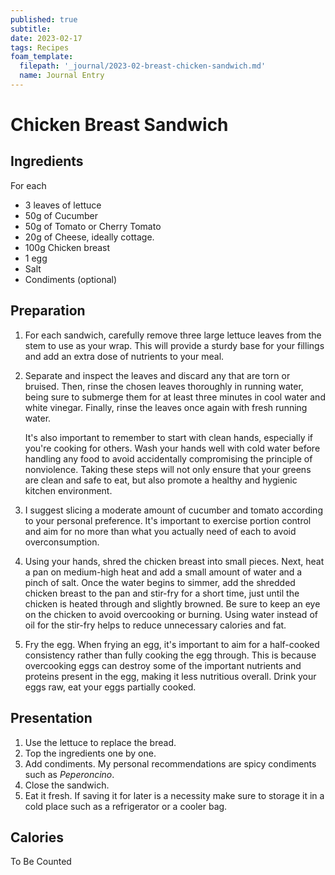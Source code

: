 ```yaml
---
published: true
subtitle:
date: 2023-02-17
tags: Recipes   
foam_template:
  filepath: '_journal/2023-02-breast-chicken-sandwich.md'
  name: Journal Entry
---
```


# Chicken Breast Sandwich

## Ingredients

For each 

- 3 leaves of lettuce
- 50g of Cucumber
- 50g of Tomato or Cherry Tomato
- 20g of Cheese, ideally cottage.
- 100g Chicken breast
- 1 egg
- Salt
- Condiments (optional)

## Preparation

1. For each sandwich, carefully remove three large lettuce leaves from the stem to use as your wrap. This will provide a sturdy base for your fillings and add an extra dose of nutrients to your meal. 
2. Separate and inspect the leaves and discard any that are torn or bruised. Then, rinse the chosen leaves thoroughly in running water, being sure to submerge them for at least three minutes in cool water and white vinegar. Finally, rinse the leaves once again with fresh running water.

    It's also important to remember to start with clean hands, especially if you're cooking for others. Wash your hands well with cold water before handling any food to avoid accidentally compromising the principle of nonviolence. Taking these steps will not only ensure that your greens are clean and safe to eat, but also promote a healthy and hygienic kitchen environment.
3. I suggest slicing a moderate amount of cucumber and tomato according to your personal preference. It's important to exercise portion control and aim for no more than what you actually need of each to avoid overconsumption.

4. Using your hands, shred the chicken breast into small pieces. Next, heat a pan on medium-high heat and add a small amount of water and a pinch of salt. Once the water begins to simmer, add the shredded chicken breast to the pan and stir-fry for a short time, just until the chicken is heated through and slightly browned. Be sure to keep an eye on the chicken to avoid overcooking or burning. Using water instead of oil for the stir-fry helps to reduce unnecessary calories and fat.

5. Fry the egg. When frying an egg, it's important to aim for a half-cooked consistency rather than fully cooking the egg through. This is because overcooking eggs can destroy some of the important nutrients and proteins present in the egg, making it less nutritious overall. Drink your eggs raw, eat your eggs partially cooked.

## Presentation

1. Use the lettuce to replace the bread.
2. Top the ingredients one by one.
3. Add condiments. My personal recommendations are spicy condiments such as *Peperoncino*.
4. Close the sandwich.
5. Eat it fresh. If saving it for later is a necessity make sure to storage it in a cold place such as a refrigerator or a cooler bag.

## Calories

To Be Counted